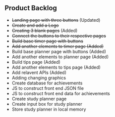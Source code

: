 ## Product Backlog
- ~~Landing page with three buttons~~ (Updated)
- ~~Create and add a Logo~~
- ~~Creating 3 blank pages~~ (Added)
- ~~Connect the buttons to their respective pages~~
- ~~Build base timer page with buttons~~
- ~~Add another elements to timer page (Added)~~
- Build base planner page with buttons (Added) 
- Add another elements to planner page (Added)
- Build tips page (Added)
- Add another elements to tips page (Added)
- Add relavent APIs (Added) 
- Adding changing graphics 
- Create database for achievements
- JS to construct front end JSON file
- JS to construct front end data for achievements
- Create study planner page
- Create input box for study planner 
- Store study planner in local memory 